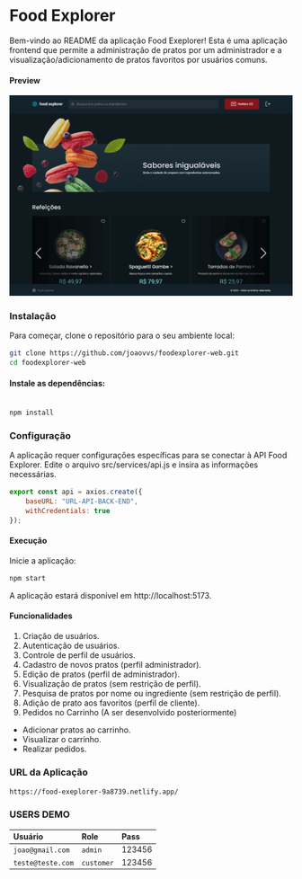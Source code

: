# Food Explorer

Bem-vindo ao README da aplicação Food Exeplorer! Esta é uma aplicação frontend que permite a administração de pratos por um administrador e a visualização/adicionamento de pratos favoritos por usuários comuns.

#### Preview

![App Preview](./src/assets/preview.png)


### Instalação

Para começar, clone o repositório para o seu ambiente local:

```bash
git clone https://github.com/joaovvs/foodexplorer-web.git
cd foodexplorer-web
```
#### Instale as dependências:

```bash

npm install

```

### Configuração
A aplicação requer configurações específicas para se conectar à API Food Explorer. Edite o arquivo src/services/api.js e insira as informações necessárias.

```javascript
export const api = axios.create({
    baseURL: "URL-API-BACK-END", 
    withCredentials: true
});

```

#### Execução

Inicie a aplicação:

```bash
npm start
```

A aplicação estará disponível em http://localhost:5173.

#### Funcionalidades

1. Criação de usuários.
2. Autenticação de usuários.
3. Controle de perfil de usuários. 
3. Cadastro de novos pratos (perfil administrador).
4. Edição de pratos (perfil de administrador).
5. Visualização de pratos (sem restrição de perfil).
6. Pesquisa de pratos por nome ou ingrediente (sem restrição de perfil).
7. Adição de prato aos favoritos (perfil de cliente).
8. Pedidos no Carrinho (A ser desenvolvido posteriormente)
 * Adicionar pratos ao carrinho.
 * Visualizar o carrinho.
 * Realizar pedidos.

### URL da Aplicação

    https://food-exeplorer-9a8739.netlify.app/

### USERS DEMO

| Usuário   | Role       | Pass          |
| :---------- | :--------- | :----------- |
| `joao@gmail.com`      | `admin` | 123456 |
| `teste@teste.com`      | `customer` | 123456 |